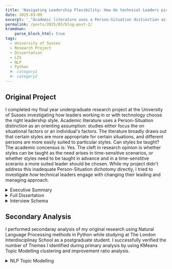 ```yaml
---
title: 'Navigating Leadership Flexibility: How do technical Leaders pick the right approach?'
date: 2025-03-09
excerpt: '_"Academic literature uses a Person-Situation distinction as a orienting  assumption: studies either focus the on situational factors or an individual''s factors" ... "The cleft in research opinion is whether styles can be taught as the need arises in time-sensitive scenarios, or whether styles need to be taught in advance and in a time-senstitve sceranio a more suited leader should be chosen."_'
permalink: /posts/2025/03/blog-post-2/
kramdown:
    parse_block_html: true
tags:
  - University of Sussex
  - Research Project
  - Dissertation
  - LIS
  - NLP
  - Python
  #- category1
  #- category2
---
```


## Original Project
I completed my final year undergraduate research project at the University of Sussex investigating how leaders working in or with technology choose the right leadership style. Academic literature uses a Person-Situation distinction as an orienting  assumption: studies either focus the on situational factors or an individual's factors. The literature broadly draws out that certain styles are more appropriate for certain situations, and different persons are more easily suited to particular styles. Can styles be taught? The academic concensus is: Yes. The cleft in research opinion is whether styles can be taught as the need arises in time-sensitive scenarios, or whether styles need to be taught in advance and in a time-senstitve sceranio a more suited leader should be chosen. While my project didn't address this inadequate Person-Situation dichotomy directly, I tried to investigate *how* technical leaders engage with changing their leading and managing approach.

<details>
    <summary>Executive Summary</summary>
    <iframe width="100%" height="200%"
    src="https://dariustata.github.io/files/Executive_Summary.pdf"
    >
    </iframe>
</details>

<details>
    <summary>Full Dissertation</summary>
    <iframe width ="100%"
    src="https://dariustata.github.io/files/UG_Dissertation.pdf"
    >
    </iframe>
</details>

<details>
    <summary>Interview Schema</summary>
    <iframe width="100%"
    src="https://dariustata.github.io/files/Interview_Schedule.pdf"
    >
    </iframe>
</details>

## Secondary Analysis
I performed secondaray analysis of my original research using Natural Language Processing methods in Python while studying at The London Interdisciplinay School as a postgraduate student. I successfully verified the number of Themes I identified during primary analysis by using KMeans Topic Modelling clustering and improvement ratio analysis.

<details>
    <summary>NLP Topic Modelling</summary>
    <iframe width="100%"
    src="https://dariustata.github.io/files/NLP_NLF.pdf"
    >
    </iframe>
</details>
